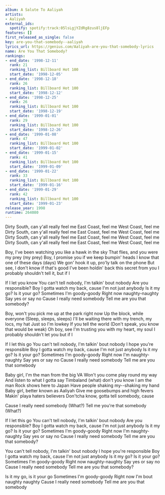 ```yaml
---
album: A Salute To Aaliyah
artists:
- Aaliyah
external_ids:
  spotify: spotify:track:05lsLgjYZdRg8zus8ljEFp
features: []
first_released_as_single: false
key: are-you-that-somebody--aaliyah
lyrics_url: https://genius.com/Aaliyah-are-you-that-somebody-lyrics
name: Are You That Somebody?
rankings:
- end_date: '1998-12-11'
  rank: 21
  ranking_list: Billboard Hot 100
  start_date: '1998-12-05'
- end_date: '1998-12-18'
  rank: 26
  ranking_list: Billboard Hot 100
  start_date: '1998-12-12'
- end_date: '1998-12-25'
  rank: 26
  ranking_list: Billboard Hot 100
  start_date: '1998-12-19'
- end_date: '1999-01-01'
  rank: 29
  ranking_list: Billboard Hot 100
  start_date: '1998-12-26'
- end_date: '1999-01-08'
  rank: 47
  ranking_list: Billboard Hot 100
  start_date: '1999-01-02'
- end_date: '1999-01-15'
  rank: 41
  ranking_list: Billboard Hot 100
  start_date: '1999-01-09'
- end_date: '1999-01-22'
  rank: 33
  ranking_list: Billboard Hot 100
  start_date: '1999-01-16'
- end_date: '1999-01-29'
  rank: 42
  ranking_list: Billboard Hot 100
  start_date: '1999-01-23'
release_year: 1998
runtime: 264080
---
```

Dirty South, can y'all really feel me
East Coast, feel me
West Coast, feel me
Dirty South, can y'all really feel me
East Coast, feel me
West Coast, feel me
Dirty South, can y'all really feel me
East Coast, feel me
West Coast, feel me
Dirty South, can y'all really feel me
East Coast, feel me
West Coast, feel me


Boy, I've been watching you like a hawk in the sky
That flies, and you were my prey (my prey)
Boy, I promise you if we keep bumpin' heads
I know that one of these days (days)
We gon' hook it up, pro'ly talk on the phone
But see, I don't know if that's good
I've been holdin' back this secret from you
I probably shouldn't tell it, but if I


If I let you know
You can't tell nobody, I'm talkin' bout nobody
Are you responsible?
Boy I gotta watch my back, cause I'm not just anybody
Is it my go? Is it your go?
Sometimes I'm goody-goody
Right now naughty-naughty
Say yes or say no
Cause I really need somebody
Tell me are you that somebody?


Boy, won't you pick me up at the park right now
Up the block, while everyone (Sleep, sleeps, sleeps)
I'll be waiting there with my trench, my locs, my hat
Just so I'm lowkey
If you tell the world
(Don't speak, you know that would be weak)
Oh boy, see I'm trusting you with my heart, my soul
I probably shouldn't let you but if I


If I let this go
You can't tell nobody, I'm talkin' bout nobody
I hope you're responsible
Boy I gotta watch my back, cause I'm not just anybody
Is it my go? Is it your go?
Sometimes I'm goody-goody
Right now I'm naughty-naughty
Say yes or say no
Cause I really need somebody
Tell me are you that somebody


Baby girl, I'm the man from the big VA
Won't you come play round my way
And listen to what I gotta say
Timbaland (what) don't you know I am the man
Rock shows here to Japan
Have people shaking my--shaking my hand
Baby girl, better known as Aaliyah
Give me goosebumps and high fevers
Makin' playa haters believers
Don'tcha know, gotta tell somebody, cause


Cause I really need somebody (What?)
Tell me you're that somebody (What?)


If I let this go
You can't tell nobody, I'm talkin' bout nobody
Are you responsible?
Boy I gotta watch my back, cause I'm not just anybody
Is it my go? Is it your go?
Sometimes I'm goody-goody
Right now I'm naughty-naughty
Say yes or say no
Cause I really need somebody
Tell me are you that somebody?

You can't tell nobody, I'm talkin' bout nobody
I hope you're responsible
Boy I gotta watch my back, cause I'm not just anybody
Is it my go? Is it your go?
Sometimes I'm goody-goody
Right now naughty-naughty
Say yes or say no
Cause I really need somebody
Tell me are you that somebody?

Is it my go, is it your go
Sometimes I'm goody-goody
Right now I'm bout naughty naughty
Cause I really need somebody
Tell me are you that somebody
